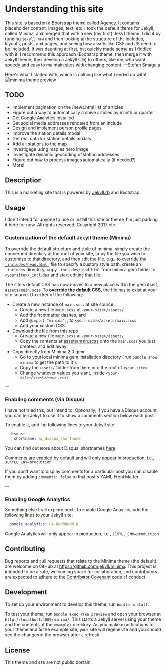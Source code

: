 # Understanding this site

This site is based on a Bootstrap theme called Agency. It contains placeholder content, images, text, etc. I took the default theme for Jekyll, called Minima, and merged that with a new (my first) Jekyll theme. I did it by running `jekyll new` and then looking at the structure of the includes, layouts, posts, and pages, and seeing how assets like CSS and JS need to be included. It was daunting at first, but quickly made sense as I fiddled with it. I recommend this approach (Bootstrap theme, then merge it with Jekyll theme, then develop a Jekyll site)
to others, like me, who want speedy and easy to maintain sites with changing content. —Stefan Smagula

Here's what I started with, which is nothing like what I ended up with! ![minima theme preview](/screenshot.png)

## TODO
- Implement pagination on the /news.html list of articles
- Figure out a way to automatically archive articles by month or quarter
- Get Google Analytics installed
- Get social media addresses rendered from an include
- Design and implement person profile pages
- Improve the station details modal
- Get real data for station details modals
- Add all stations to the map
- Investigage using map as hero image
- Investigate dynamic geocoding of station addresses
- Figure out how to process images automatically (if needed?)
- More!


## Description

This is a marketing site that is powered by [Jekyll.rb](jekyllrb.com) and Bootstrap.
    

## Usage
I don't intend for anyone to use or install this site or theme, I'm just parking it here for now. All rights reserved. Copyright 2017 etc.

### Customization of the default Jekyll theme (Minima)

To override the default structure and style of minima, simply create the concerned directory at the root of your site, copy the file you wish to customize to that directory, and then edit the file.
e.g., to override the [`_includes/head.html `](_includes/head.html) file to specify a custom style path, create an `_includes` directory, copy `_includes/head.html` from minima gem folder to `<yoursite>/_includes` and start editing that file.

The site's default CSS has now moved to a new place within the gem itself, [`assets/main.scss`](assets/main.scss). To **override the default CSS**, the file has to exist at your site source. Do either of the following:
- Create a new instance of `main.scss` at site source.
  - Create a new file `main.scss` at `<your-site>/assets/`
  - Add the frontmatter dashes, and
  - Add `@import "minima";`, to `<your-site>/assets/main.scss`
  - Add your custom CSS.
- Download the file from this repo
  - Create  a new file `main.scss` at `<your-site>/assets/`
  - Copy the contents at [assets/main.scss](assets/main.scss) onto the `main.scss` you just created, and edit away!
- Copy directly from Minima 2.0 gem
  - Go to your local minima gem installation directory ( run `bundle show minima` to get the path to it ).
  - Copy the `assets/` folder from there into the root of `<your-site>`
  - Change whatever values you want, inside `<your-site>/assets/main.scss`

--

### Enabling comments (via Disqus)

I have not tried this, but intend to: 
Optionally, if you have a Disqus account, you can tell Jekyll to use it to show a comments section below each post.

To enable it, add the following lines to your Jekyll site:

```yaml
  disqus:
    shortname: my_disqus_shortname
```

You can find out more about Disqus' shortnames [here](https://help.disqus.com/customer/portal/articles/466208).

Comments are enabled by default and will only appear in production, i.e., `JEKYLL_ENV=production`

If you don't want to display comments for a particular post you can disable them by adding `comments: false` to that post's YAML Front Matter.

--

### Enabling Google Analytics

Something else I will explore next: 
To enable Google Anaytics, add the following lines to your Jekyll site:

```yaml
  google_analytics: UA-NNNNNNNN-N
```

Google Analytics will only appear in production, i.e., `JEKYLL_ENV=production`

## Contributing

Bug reports and pull requests that relate to the Minima theme (the default) are welcome on GitHub at https://github.com/jekyll/minima. This project is intended to be a safe, welcoming space for collaboration, and contributors are expected to adhere to the [Contributor Covenant](http://contributor-covenant.org) code of conduct.

## Development

To set up your environment to develop this theme, run `bundle install`.

To test your theme, run `bundle exec rake preview` and open your browser at `http://localhost:4000/minima/`. This starts a Jekyll server using your theme and the contents of the `example/` directory. As you make modifications to your theme and to the example site, your site will regenerate and you should see the changes in the browser after a refresh.

## License

This theme and site are not public domain.
